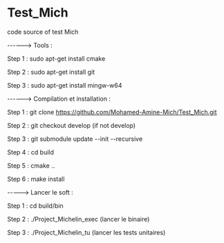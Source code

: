 # Test_Mich
code source of test Mich


------> Tools :

Step 1 : sudo apt-get install cmake

Step 2 : sudo apt-get install git

Step 3 : sudo apt-get install mingw-w64


------> Compilation et installation :

Step 1 : git clone https://github.com/Mohamed-Amine-Mich/Test_Mich.git

Step 2 : git checkout develop (if not develop)

Step 3 : git submodule update --init --recursive

Step 4 : cd build

Step 5 : cmake ..

Step 6 : make install



-----> Lancer le soft : 

Step 1 : cd build/bin

Step 2 : ./Project_Michelin_exec (lancer le binaire)

Step 3 : ./Project_Michelin_tu (lancer les tests unitaires)
